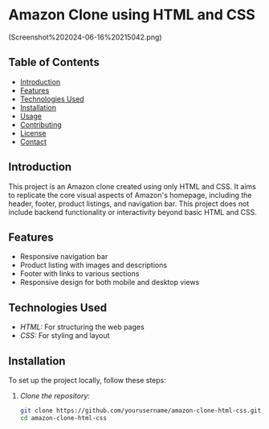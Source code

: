 # Amazon Clone using HTML and CSS
(Screenshot%202024-06-16%20215042.png)

## Table of Contents
- [Introduction](#introduction)
- [Features](#features)
- [Technologies Used](#technologies-used)
- [Installation](#installation)
- [Usage](#usage)
- [Contributing](#contributing)
- [License](#license)
- [Contact](#contact)

## Introduction
This project is an Amazon clone created using only HTML and CSS. It aims to replicate the core visual aspects of Amazon's homepage, including the header, footer, product listings, and navigation bar. This project does not include backend functionality or interactivity beyond basic HTML and CSS.

## Features
- Responsive navigation bar
- Product listing with images and descriptions
- Footer with links to various sections
- Responsive design for both mobile and desktop views

## Technologies Used
- *HTML:* For structuring the web pages
- *CSS:* For styling and layout

## Installation
To set up the project locally, follow these steps:

1. *Clone the repository:*
   ```bash
   git clone https://github.com/yourusername/amazon-clone-html-css.git
   cd amazon-clone-html-css